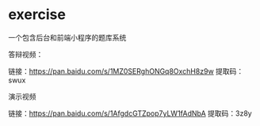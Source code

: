 # exercise
一个包含后台和前端小程序的题库系统



答辩视频：

链接：https://pan.baidu.com/s/1MZ0SERghONGq8OxchH8z9w 
提取码：swux 



演示视频

链接：https://pan.baidu.com/s/1AfgdcGTZpop7yLW1fAdNbA 
提取码：3z8y 
